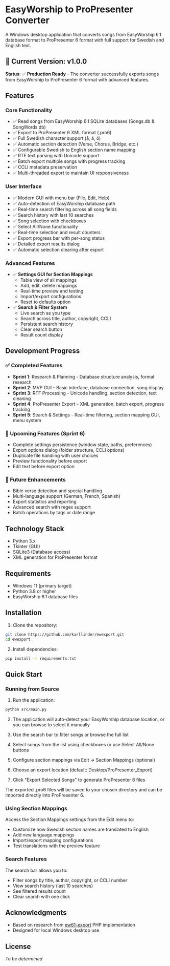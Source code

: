 # EasyWorship to ProPresenter Converter

A Windows desktop application that converts songs from EasyWorship 6.1 database format to ProPresenter 6 format with full support for Swedish and English text.

## 🎉 Current Version: v1.0.0

**Status**: ✅ **Production Ready** - The converter successfully exports songs from EasyWorship to ProPresenter 6 format with advanced features.

## Features

### Core Functionality
- ✅ Read songs from EasyWorship 6.1 SQLite databases (Songs.db & SongWords.db)
- ✅ Export to ProPresenter 6 XML format (.pro6)
- ✅ Full Swedish character support (å, ä, ö)
- ✅ Automatic section detection (Verse, Chorus, Bridge, etc.)
- ✅ Configurable Swedish to English section name mapping
- ✅ RTF text parsing with Unicode support
- ✅ Batch export multiple songs with progress tracking
- ✅ CCLI metadata preservation
- ✅ Multi-threaded export to maintain UI responsiveness

### User Interface
- ✅ Modern GUI with menu bar (File, Edit, Help)
- ✅ Auto-detection of EasyWorship database path
- ✅ Real-time search filtering across all song fields
- ✅ Search history with last 10 searches
- ✅ Song selection with checkboxes
- ✅ Select All/None functionality
- ✅ Real-time selection and result counters
- ✅ Export progress bar with per-song status
- ✅ Detailed export results dialog
- ✅ Automatic selection clearing after export

### Advanced Features
- ✅ **Settings GUI for Section Mappings**
  - Table view of all mappings
  - Add, edit, delete mappings
  - Real-time preview and testing
  - Import/export configurations
  - Reset to defaults option
- ✅ **Search & Filter System**
  - Live search as you type
  - Search across title, author, copyright, CCLI
  - Persistent search history
  - Clear search button
  - Result count display

## Development Progress

### ✅ Completed Features
- **Sprint 1**: Research & Planning - Database structure analysis, format research
- **Sprint 2**: MVP GUI - Basic interface, database connection, song display
- **Sprint 3**: RTF Processing - Unicode handling, section detection, text cleaning
- **Sprint 4**: ProPresenter Export - XML generation, batch export, progress tracking
- **Sprint 5**: Search & Settings - Real-time filtering, section mapping GUI, menu system

### 🚀 Upcoming Features (Sprint 6)
- Complete settings persistence (window state, paths, preferences)
- Export options dialog (folder structure, CCLI options)
- Duplicate file handling with user choices
- Preview functionality before export
- Edit text before export option

### 🔮 Future Enhancements
- Bible verse detection and special handling
- Multi-language support (German, French, Spanish)
- Export statistics and reporting
- Advanced search with regex support
- Batch operations by tags or date range

## Technology Stack

- Python 3.x
- Tkinter (GUI)
- SQLite3 (Database access)
- XML generation for ProPresenter format

## Requirements

- Windows 11 (primary target)
- Python 3.8 or higher
- EasyWorship 6.1 database files

## Installation

1. Clone the repository:
```bash
git clone https://github.com/karllinder/ewexport.git
cd ewexport
```

2. Install dependencies:
```bash
pip install -r requirements.txt
```

## Quick Start

### Running from Source

1. Run the application:
```bash
python src/main.py
```

2. The application will auto-detect your EasyWorship database location, or you can browse to select it manually

3. Use the search bar to filter songs or browse the full list

4. Select songs from the list using checkboxes or use Select All/None buttons

5. Configure section mappings via Edit → Section Mappings (optional)

6. Choose an export location (default: Desktop/ProPresenter_Export)

7. Click "Export Selected Songs" to generate ProPresenter 6 files

The exported .pro6 files will be saved to your chosen directory and can be imported directly into ProPresenter 6.

### Using Section Mappings

Access the Section Mappings settings from the Edit menu to:
- Customize how Swedish section names are translated to English
- Add new language mappings
- Import/export mapping configurations
- Test translations with the preview feature

### Search Features

The search bar allows you to:
- Filter songs by title, author, copyright, or CCLI number
- View search history (last 10 searches)
- See filtered results count
- Clear search with one click

## Acknowledgments

- Based on research from [ew61-export](https://github.com/jamesinglis/ew61-export) PHP implementation
- Designed for local Windows desktop use

## License

*To be determined*